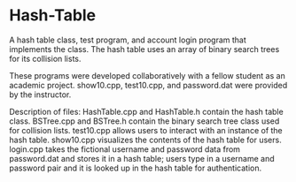 # Hash-Table
A hash table class, test program, and account login program that implements the class. The hash table uses an array of binary search trees for its collision lists.

These programs were developed collaboratively with a fellow student as an academic project. show10.cpp, test10.cpp, and password.dat were provided by the instructor.

Description of files:
HashTable.cpp and HashTable.h contain the hash table class.
BSTree.cpp and BSTree.h contain the binary search tree class used for collision lists.
test10.cpp allows users to interact with an instance of the hash table.
show10.cpp visualizes the contents of the hash table for users.
login.cpp takes the fictional username and password data from password.dat and stores it in a hash table; users type in a username and password pair and it is looked up in the hash table for authentication.
